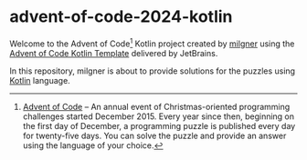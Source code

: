 # advent-of-code-2024-kotlin

Welcome to the Advent of Code[^aoc] Kotlin project created by [milgner][github] using the [Advent of Code Kotlin Template][template] delivered by JetBrains.

In this repository, milgner is about to provide solutions for the puzzles using [Kotlin][kotlin] language.

[^aoc]:
    [Advent of Code][aoc] – An annual event of Christmas-oriented programming challenges started December 2015.
    Every year since then, beginning on the first day of December, a programming puzzle is published every day for twenty-five days.
    You can solve the puzzle and provide an answer using the language of your choice.

[aoc]: https://adventofcode.com
[github]: https://github.com/milgner
[kotlin]: https://kotlinlang.org
[template]: https://github.com/kotlin-hands-on/advent-of-code-kotlin-template
